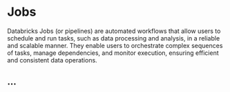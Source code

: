 # Jobs

Databricks Jobs (or pipelines) are automated workflows that allow users to schedule and run tasks, such as data processing and analysis, in a reliable and scalable manner. They enable users to orchestrate complex sequences of tasks, manage dependencies, and monitor execution, ensuring efficient and consistent data operations.

## ...
